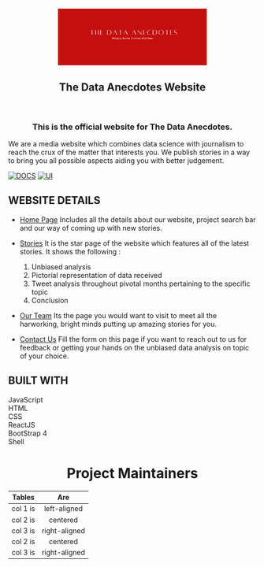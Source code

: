 <p align="center">
        <img src="https://github.com/thedatanecdotes/ReadMeTemplate/blob/main/header.png" width="60%"/>
        <br/>
        <h2 align="center"> The Data Anecdotes Website </h2>
        <br/>
        <h3 align="center"> This is the official website for The Data Anecdotes. </h3>
 </p>
 
We are a media website which combines data science with journalism to reach the crux of the matter that interests you. We publish stories in a way to bring you all possible aspects aiding you with better judgement.

[![DOCS](https://img.shields.io/badge/Documentation-see%20docs-green?style=flat-square&logo=appveyor)](Documentation.md) 
[![UI ](https://img.shields.io/badge/User%20Interface-Link%20to%20UI-orange?style=flat-square&logo=appveyor)](Images/web_app.png)

## WEBSITE DETAILS

- [Home Page](https://dscommunity.in)
  Includes all the details about our website, project search bar and our way of coming up with new stories.
- [Stories](https://dscommunity.in)
  It is the star page of the website which features all of the latest stories. It shows the following :
   1) Unbiased analysis
   2) Pictorial representation of data received
   3) Tweet analysis throughout pivotal months pertaining to the specific topic
   4) Conclusion
- [Our Team](https://dscommunity.in)
   Its the page you would want to visit to meet all the harworking, bright minds putting up amazing stories for you. 
  
- [Contact Us](https://dscommunity.in) 
  Fill the form on this page if you want to reach out to us for feedback or getting your hands on the unbiased data analysis on topic of your choice.
  
## BUILT WITH

  JavaScript <br>HTML</br>CSS<br>ReactJS</br>BootStrap 4<br>Shell</br>

<h1 align="center"> Project Maintainers </h1>

| Tables   |      Are      |
|----------|:-------------:|
| col 1 is |  left-aligned |
| col 2 is |    centered   | 
| col 3 is | right-aligned |
| col 2 is |    centered   |
| col 3 is | right-aligned |
